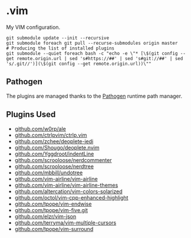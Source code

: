 .vim
====

My VIM configuration.

    git submodule update --init --recursive
    git submodule foreach git pull --recurse-submodules origin master
    # Producing the list of installed plugins
    git submodule --quiet foreach bash -c "echo -e \"* [\$(git config --get remote.origin.url | sed 's#https://##' | sed 's#git://##' | sed 's/.git//')](\$(git config --get remote.origin.url))\""

## Pathogen

The plugins are managed thanks to the [Pathogen](https://github.com/tpope/vim-pathogen) runtime path manager.

## Plugins Used

* [github.com/w0rp/ale](https://github.com/w0rp/ale.git)
* [github.com/ctrlpvim/ctrlp.vim](https://github.com/ctrlpvim/ctrlp.vim.git)
* [github.com/zchee/deoplete-jedi](https://github.com/zchee/deoplete-jedi.git)
* [github.com/Shougo/deoplete.nvim](https://github.com/Shougo/deoplete.nvim.git)
* [github.com/Yggdroot/indentLine](https://github.com/Yggdroot/indentLine.git)
* [github.com/scrooloose/nerdcommenter](https://github.com/scrooloose/nerdcommenter.git)
* [github.com/scrooloose/nerdtree](https://github.com/scrooloose/nerdtree.git)
* [github.com/mbbill/undotree](https://github.com/mbbill/undotree.git)
* [github.com/vim-airline/vim-airline](https://github.com/vim-airline/vim-airline.git)
* [github.com/vim-airline/vim-airline-themes](https://github.com/vim-airline/vim-airline-themes.git)
* [github.com/altercation/vim-colors-solarized](https://github.com/altercation/vim-colors-solarized.git)
* [github.com/octol/vim-cpp-enhanced-highlight](https://github.com/octol/vim-cpp-enhanced-highlight)
* [github.com/tpope/vim-endwise](https://github.com/tpope/vim-endwise.git)
* [github.com/tpope/vim-five.git](https://github.com/tpope/vim-fugitive.git)
* [github.com/elzr/vim-json](https://github.com/elzr/vim-json.git)
* [github.com/terryma/vim-multiple-cursors](https://github.com/terryma/vim-multiple-cursors.git)
* [github.com/tpope/vim-surround](https://github.com/tpope/vim-surround.git)

